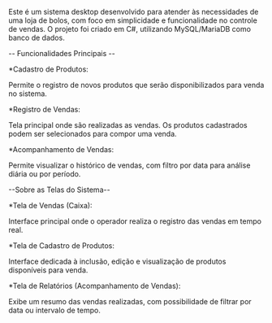 Este é um sistema desktop desenvolvido para atender às necessidades de uma loja de bolos, com foco em simplicidade e funcionalidade no controle de vendas.
O projeto foi criado em C#, utilizando MySQL/MariaDB como banco de dados.

-- Funcionalidades Principais --

*Cadastro de Produtos:

Permite o registro de novos produtos que serão disponibilizados para venda no sistema.

*Registro de Vendas:

Tela principal onde são realizadas as vendas. Os produtos cadastrados podem ser selecionados para compor uma venda.

*Acompanhamento de Vendas:

Permite visualizar o histórico de vendas, com filtro por data para análise diária ou por período.

--Sobre as Telas do Sistema--

*Tela de Vendas (Caixa):

Interface principal onde o operador realiza o registro das vendas em tempo real.

*Tela de Cadastro de Produtos:

Interface dedicada à inclusão, edição e visualização de produtos disponíveis para venda.

*Tela de Relatórios (Acompanhamento de Vendas):

Exibe um resumo das vendas realizadas, com possibilidade de filtrar por data ou intervalo de tempo.

